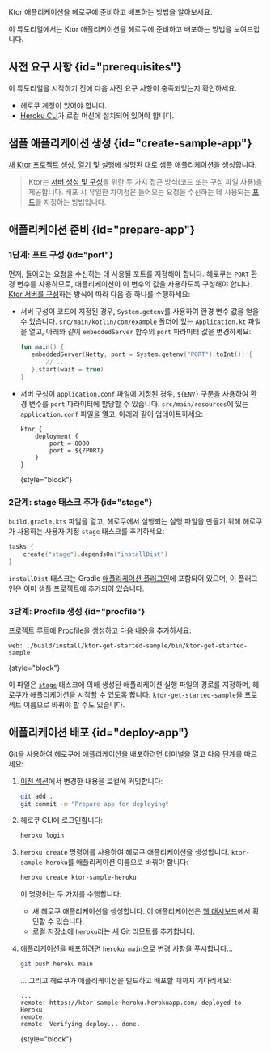 [//]: # (title: 헤로쿠)

<show-structure for="chapter" depth="2"/>

<link-summary>Ktor 애플리케이션을 헤로쿠에 준비하고 배포하는 방법을 알아보세요.</link-summary>

이 튜토리얼에서는 Ktor 애플리케이션을 헤로쿠에 준비하고 배포하는 방법을 보여드립니다.

## 사전 요구 사항 {id="prerequisites"}
이 튜토리얼을 시작하기 전에 다음 사전 요구 사항이 충족되었는지 확인하세요.
* 헤로쿠 계정이 있어야 합니다.
* [Heroku CLI](https://devcenter.heroku.com/articles/heroku-cli)가 로컬 머신에 설치되어 있어야 합니다.

## 샘플 애플리케이션 생성 {id="create-sample-app"}

[새 Ktor 프로젝트 생성, 열기 및 실행](server-create-a-new-project.topic)에 설명된 대로 샘플 애플리케이션을 생성합니다.

> Ktor는 [서버 생성 및 구성](server-create-and-configure.topic)을 위한 두 가지 접근 방식(코드 또는 구성 파일 사용)을 제공합니다. 배포 시 유일한 차이점은 들어오는 요청을 수신하는 데 사용되는 [포트](#port)를 지정하는 방법입니다.

## 애플리케이션 준비 {id="prepare-app"}

### 1단계: 포트 구성 {id="port"}

먼저, 들어오는 요청을 수신하는 데 사용될 포트를 지정해야 합니다. 헤로쿠는 `PORT` 환경 변수를 사용하므로, 애플리케이션이 이 변수의 값을 사용하도록 구성해야 합니다. [Ktor 서버를 구성](server-create-and-configure.topic)하는 방식에 따라 다음 중 하나를 수행하세요:
* 서버 구성이 코드에 지정된 경우, `System.getenv`를 사용하여 환경 변수 값을 얻을 수 있습니다. `src/main/kotlin/com/example` 폴더에 있는 `Application.kt` 파일을 열고, 아래와 같이 `embeddedServer` 함수의 `port` 파라미터 값을 변경하세요:
   ```kotlin
   fun main() {
      embeddedServer(Netty, port = System.getenv("PORT").toInt()) {
          // ...
      }.start(wait = true)
   }
    ```

* 서버 구성이 `application.conf` 파일에 지정된 경우, `${ENV}` 구문을 사용하여 환경 변수를 `port` 파라미터에 할당할 수 있습니다. `src/main/resources`에 있는 `application.conf` 파일을 열고, 아래와 같이 업데이트하세요:
   ```
   ktor {
       deployment {
           port = 8080
           port = ${?PORT}
       }
   }
   ```
   {style="block"}

### 2단계: stage 태스크 추가 {id="stage"}
`build.gradle.kts` 파일을 열고, 헤로쿠에서 실행되는 실행 파일을 만들기 위해 헤로쿠가 사용하는 사용자 지정 `stage` 태스크를 추가하세요:
```kotlin
tasks {
    create("stage").dependsOn("installDist")
}
``` 
`installDist` 태스크는 Gradle [애플리케이션 플러그인](https://docs.gradle.org/current/userguide/application_plugin.html)에 포함되어 있으며, 이 플러그인은 이미 샘플 프로젝트에 추가되어 있습니다.

### 3단계: Procfile 생성 {id="procfile"}
프로젝트 루트에 [Procfile](https://devcenter.heroku.com/articles/procfile)을 생성하고 다음 내용을 추가하세요:
```
web: ./build/install/ktor-get-started-sample/bin/ktor-get-started-sample
```
{style="block"}

이 파일은 [`stage`](#stage) 태스크에 의해 생성된 애플리케이션 실행 파일의 경로를 지정하며, 헤로쿠가 애플리케이션을 시작할 수 있도록 합니다.
`ktor-get-started-sample`을 프로젝트 이름으로 바꿔야 할 수도 있습니다.

## 애플리케이션 배포 {id="deploy-app"}

Git을 사용하여 헤로쿠에 애플리케이션을 배포하려면 터미널을 열고 다음 단계를 따르세요:

1. [이전 섹션](#prepare-app)에서 변경한 내용을 로컬에 커밋합니다:
   ```Bash
   git add .
   git commit -m "Prepare app for deploying"
   ```
2. 헤로쿠 CLI에 로그인합니다:
   ```Bash
   heroku login
   ```
3. `heroku create` 명령어를 사용하여 헤로쿠 애플리케이션을 생성합니다.
   `ktor-sample-heroku`를 애플리케이션 이름으로 바꿔야 합니다:
   ```Bash
   heroku create ktor-sample-heroku
   ```
   이 명령어는 두 가지를 수행합니다:
   * 새 헤로쿠 애플리케이션을 생성합니다. 이 애플리케이션은 [웹 대시보드](https://dashboard.heroku.com/apps/)에서 확인할 수 있습니다.
   * 로컬 저장소에 `heroku`라는 새 Git 리모트를 추가합니다.

4. 애플리케이션을 배포하려면 `heroku main`으로 변경 사항을 푸시합니다...
   ```Bash
   git push heroku main
   ```
   ... 그리고 헤로쿠가 애플리케이션을 빌드하고 배포할 때까지 기다리세요:
   ```
   ...
   remote: https://ktor-sample-heroku.herokuapp.com/ deployed to Heroku
   remote:
   remote: Verifying deploy... done.
   ```
   {style="block"}
